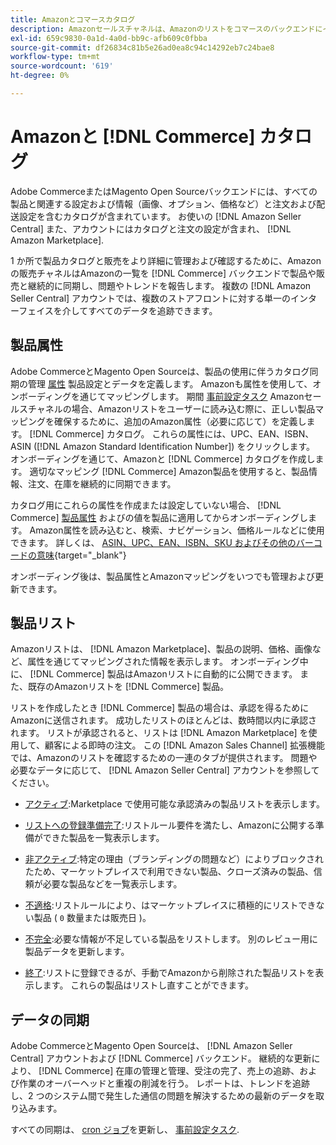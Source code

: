 ```yaml
---
title: Amazonとコマースカタログ
description: Amazonセールスチャネルは、Amazonのリストをコマースのバックエンドにインポートし、製品および販売と絶えず同期します。
exl-id: 659c9830-0a1d-4a0d-bb9c-afb609c0fbba
source-git-commit: df26834c81b5e26ad0ea8c94c14292eb7c24bae8
workflow-type: tm+mt
source-wordcount: '619'
ht-degree: 0%

---
```


# Amazonと [!DNL Commerce] カタログ

Adobe CommerceまたはMagento Open Sourceバックエンドには、すべての製品と関連する設定および情報（画像、オプション、価格など）と注文および配送設定を含むカタログが含まれています。 お使いの [!DNL Amazon Seller Central] また、アカウントにはカタログと注文の設定が含まれ、 [!DNL Amazon Marketplace].

1 か所で製品カタログと販売をより詳細に管理および確認するために、Amazonの販売チャネルはAmazonの一覧を [!DNL Commerce] バックエンドで製品や販売と継続的に同期し、問題やトレンドを報告します。 複数の [!DNL Amazon Seller Central] アカウントでは、複数のストアフロントに対する単一のインターフェイスを介してすべてのデータを追跡できます。

## 製品属性

Adobe CommerceとMagento Open Sourceは、製品の使用に伴うカタログ同期の管理 [属性](https://experienceleague.adobe.com/docs/commerce-admin/catalog/product-attributes/product-attributes.html) 製品設定とデータを定義します。 Amazonも属性を使用して、オンボーディングを通じてマッピングします。 期間 [事前設定タスク](./amazon-pre-setup-tasks.md) Amazonセールスチャネルの場合、Amazonリストをユーザーに読み込む際に、正しい製品マッピングを確保するために、追加のAmazon属性（必要に応じて）を定義します。 [!DNL Commerce] カタログ。 これらの属性には、UPC、EAN、ISBN、ASIN ([!DNL Amazon Standard Identification Number]) をクリックします。 オンボーディングを通じて、Amazonと [!DNL Commerce] カタログを作成します。 適切なマッピング [!DNL Commerce] Amazon製品を使用すると、製品情報、注文、在庫を継続的に同期できます。

カタログ用にこれらの属性を作成または設定していない場合、 [!DNL Commerce] [製品属性](https://experienceleague.adobe.com/docs/commerce-admin/catalog/product-attributes/product-attributes.html) およびの値を製品に適用してからオンボーディングします。 Amazon属性を読み込むと、検索、ナビゲーション、価格ルールなどに使用できます。 詳しくは、 [ASIN、UPC、EAN、ISBN、SKU およびその他のバーコードの意味](https://sellerskills.com/multi-channel-operations/what-asin-upc-ean-isbn-sku-and-other-barcodes-mean/#what-is-isbn-number){target="_blank"}

オンボーディング後は、製品属性とAmazonマッピングをいつでも管理および更新できます。

## 製品リスト

Amazonリストは、 [!DNL Amazon Marketplace]、製品の説明、価格、画像など、属性を通じてマッピングされた情報を表示します。 オンボーディング中に、 [!DNL Commerce] 製品はAmazonリストに自動的に公開できます。 また、既存のAmazonリストを [!DNL Commerce] 製品。

リストを作成したとき [!DNL Commerce] 製品の場合は、承認を得るためにAmazonに送信されます。 成功したリストのほとんどは、数時間以内に承認されます。 リストが承認されると、リストは [!DNL Amazon Marketplace] を使用して、顧客による即時の注文。 この [!DNL Amazon Sales Channel] 拡張機能では、Amazonのリストを確認するための一連のタブが提供されます。 問題や必要なデータに応じて、 [!DNL Amazon Seller Central] アカウントを参照してください。

- [アクティブ](./active-listings.md):Marketplace で使用可能な承認済みの製品リストを表示します。

- [リストへの登録準備完了](./ready-to-list.md):リストルール要件を満たし、Amazonに公開する準備ができた製品を一覧表示します。

- [非アクティブ](./inactive-listings.md):特定の理由（ブランディングの問題など）によりブロックされたため、マーケットプレイスで利用できない製品、クローズ済みの製品、信頼が必要な製品などを一覧表示します。

- [不適格](./ineligible-listings.md):リストルールにより、はマーケットプレイスに積極的にリストできない製品 ( `0` 数量または販売日 )。

- [不完全](./incomplete-listings.md):必要な情報が不足している製品をリストします。 別のレビュー用に製品データを更新します。

- [終了](./ended-listings.md):リストに登録できるが、手動でAmazonから削除された製品リストを表示します。 これらの製品はリストし直すことができます。

## データの同期

Adobe CommerceとMagento Open Sourceは、 [!DNL Amazon Seller Central] アカウントおよび [!DNL Commerce] バックエンド。 継続的な更新により、 [!DNL Commerce] 在庫の管理と管理、受注の完了、売上の追跡、および作業のオーバーヘッドと重複の削減を行う。 レポートは、トレンドを追跡し、2 つのシステム間で発生した通信の問題を解決するための最新のデータを取り込みます。

すべての同期は、 [cron ジョブ](https://experienceleague.adobe.com/docs/commerce-admin/systems/tools/cron.html)を更新し、 [事前設定タスク](./amazon-pre-setup-tasks.md).
